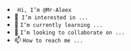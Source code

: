 - ` Hi, I’m @Mr-Aleex`
- 👀` I’m interested in ...`
- 🌱 `I’m currently learning ...`
- 💞️ `I’m looking to collaborate on ...`
- 📫 `How to reach me ...`

<!---
Mr-Aleex/Mr-Aleex is a ✨ special ✨ repository because its `README.md` (this file) appears on your GitHub profile.
You can click the Preview link to take a look at your changes.
--->
